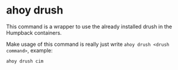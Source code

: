 # ahoy drush

This command is a wrapper to use the already installed drush in the Humpback containers.

Make usage of this command is really just write `ahoy drush <drush command>`, example:

```bash
ahoy drush cim
```
